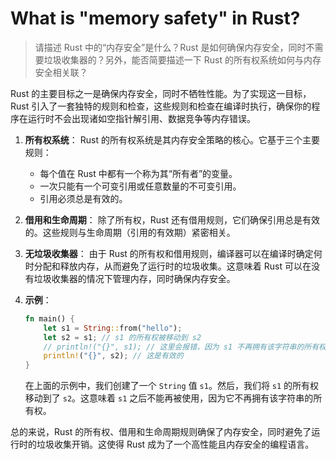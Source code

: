 # What is "memory safety" in Rust?

> 请描述 Rust 中的“内存安全”是什么？Rust 是如何确保内存安全，同时不需要垃圾收集器的？另外，能否简要描述一下 Rust 的所有权系统如何与内存安全相关联？

Rust 的主要目标之一是确保内存安全，同时不牺牲性能。为了实现这一目标，Rust 引入了一套独特的规则和检查，这些规则和检查在编译时执行，确保你的程序在运行时不会出现诸如空指针解引用、数据竞争等内存错误。

1. **所有权系统**：
   Rust 的所有权系统是其内存安全策略的核心。它基于三个主要规则：
   - 每个值在 Rust 中都有一个称为其“所有者”的变量。
   - 一次只能有一个可变引用或任意数量的不可变引用。
   - 引用必须总是有效的。

2. **借用和生命周期**：
   除了所有权，Rust 还有借用规则，它们确保引用总是有效的。这些规则与生命周期（引用的有效期）紧密相关。

3. **无垃圾收集器**：
   由于 Rust 的所有权和借用规则，编译器可以在编译时确定何时分配和释放内存，从而避免了运行时的垃圾收集。这意味着 Rust 可以在没有垃圾收集器的情况下管理内存，同时确保内存安全。

4. **示例**：

   ```rust
   fn main() {
       let s1 = String::from("hello");
       let s2 = s1; // s1 的所有权被移动到 s2
       // println!("{}", s1); // 这里会报错，因为 s1 不再拥有该字符串的所有权
       println!("{}", s2); // 这是有效的
   }
   ```

   在上面的示例中，我们创建了一个 `String` 值 `s1`。然后，我们将 `s1` 的所有权移动到了 `s2`。这意味着 `s1` 之后不能再被使用，因为它不再拥有该字符串的所有权。

总的来说，Rust 的所有权、借用和生命周期规则确保了内存安全，同时避免了运行时的垃圾收集开销。这使得 Rust 成为了一个高性能且内存安全的编程语言。
